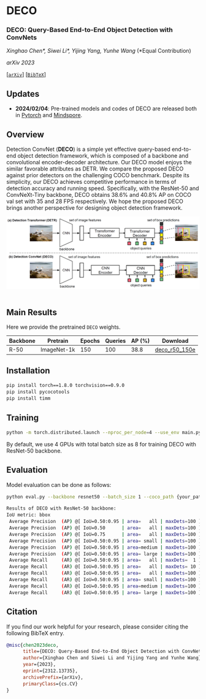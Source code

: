 # DECO
### **DECO: Query-Based End-to-End Object Detection with ConvNets**

*Xinghao Chen\*, Siwei Li\*, Yijing Yang, Yunhe Wang* (\*Equal Contribution)

*arXiv 2023* 

[[`arXiv`](https://arxiv.org/pdf/2312.13735.pdf)] [[`BibTeX`](#citation)]

## Updates
* **2024/02/04**: Pre-trained models and codes of DECO are released both in [Pytorch](https://github.com/xinghaochen/DECO) and [Mindspore](https://gitee.com/mindspore/models/tree/master/research/cv/TinySAM).

## Overview

Detection ConvNet (**DECO**) is a simple yet effective query-based end-to-end object detection framework, which is composed of a backbone and convolutional encoder-decoder architecture. Our DECO model enjoys the similar favorable attributes as DETR. We compare the proposed DECO against prior detectors on the challenging COCO benchmark. Despite its simplicity, our DECO achieves competitive performance in terms of detection accuracy and running speed. Specifically, with the ResNet-50 and ConvNeXt-Tiny backbone, DECO obtains 38.6% and 40.8% AP on COCO val set with 35 and 28 FPS respectively. We hope the proposed DECO brings another perspective for designing object detection framework.

<div align="center">
  <img src="./fig/deco_overall_arch.png"/>
</div><br/>

## Main Results

Here we provide the pretrained `DECO` weights.

| Backbone | Pretrain | Epochs | Queries| AP (%) | Download |
| ------------------- | -------- | ------- |------- |------- |------- |
| R-50 |ImageNet-1k| 150 | 100 | 38.8 | [deco_r50_150e](https://github.com/xinghaochen/DECO/releases/download/1.0/deco_r50_150e.pth)

## Installation
```bash
pip install torch==1.8.0 torchvision==0.9.0
pip install pycocotools
pip install timm
```

## Training

```bash
python -m torch.distributed.launch --nproc_per_node=4 --use_env main.py --backbone resnet50 --batch_size 2 --coco_path {your_path_to_coco} --output_dir {your_path_for_outputs} # 4 gpus example
```
By default, we use 4 GPUs with total batch size as 8 for training DECO with ResNet-50 backbone.

## Evaluation
Model evaluation can be done as follows:

```bash
python eval.py --backbone resnet50 --batch_size 1 --coco_path {your_path_to_coco} --ckpt_path {your_path_to_pretrained_ckpt}
```
```bash
Results of DECO with ResNet-50 backbone:
IoU metric: bbox
 Average Precision  (AP) @[ IoU=0.50:0.95 | area=   all | maxDets=100 ] = 0.388
 Average Precision  (AP) @[ IoU=0.50      | area=   all | maxDets=100 ] = 0.588
 Average Precision  (AP) @[ IoU=0.75      | area=   all | maxDets=100 ] = 0.411
 Average Precision  (AP) @[ IoU=0.50:0.95 | area= small | maxDets=100 ] = 0.199
 Average Precision  (AP) @[ IoU=0.50:0.95 | area=medium | maxDets=100 ] = 0.431
 Average Precision  (AP) @[ IoU=0.50:0.95 | area= large | maxDets=100 ] = 0.555
 Average Recall     (AR) @[ IoU=0.50:0.95 | area=   all | maxDets=  1 ] = 0.320
 Average Recall     (AR) @[ IoU=0.50:0.95 | area=   all | maxDets= 10 ] = 0.522
 Average Recall     (AR) @[ IoU=0.50:0.95 | area=   all | maxDets=100 ] = 0.556
 Average Recall     (AR) @[ IoU=0.50:0.95 | area= small | maxDets=100 ] = 0.297
 Average Recall     (AR) @[ IoU=0.50:0.95 | area=medium | maxDets=100 ] = 0.607
 Average Recall     (AR) @[ IoU=0.50:0.95 | area= large | maxDets=100 ] = 0.798
```

## Citation
If you find our work helpful for your research, please consider citing the following BibTeX entry.

```BibTex
@misc{chen2023deco,
      title={DECO: Query-Based End-to-End Object Detection with ConvNets}, 
      author={Xinghao Chen and Siwei Li and Yijing Yang and Yunhe Wang},
      year={2023},
      eprint={2312.13735},
      archivePrefix={arXiv},
      primaryClass={cs.CV}
}